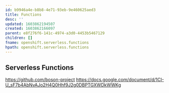 ```yaml
---
id: b9946a4e-b8b8-4e71-93eb-9e460625aed3
title: Functions
desc: ''
updated: 1603862194507
created: 1603862166097
parent: e8f276f6-141c-4974-a3d0-4453b5467129
children: []
fname: openshift.serverless.functions
hpath: openshift.serverless.functions
---
```

## Serverless Functions

<https://github.com/boson-project>
<https://docs.google.com/document/d/1CI-U_sF7b4AbNvAJo2H4Q0Hhf9J2g0DBPTGXWDkWWKg>


